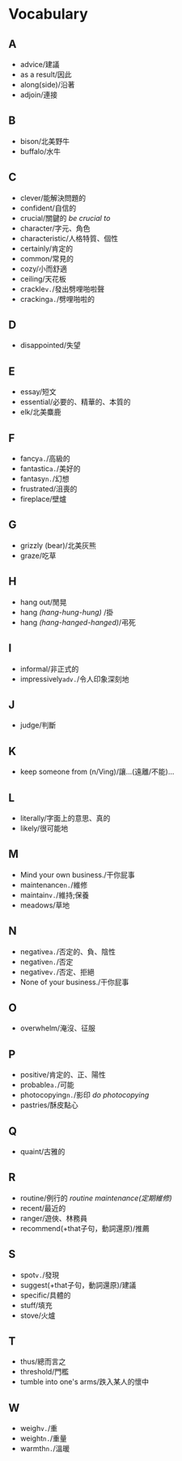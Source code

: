 # Vocabulary

## A

- advice/建議
- as a result/因此
- along(side)/沿著
- adjoin/連接

## B

- bison/北美野牛
- buffalo/水牛

## C

- clever/能解決問題的
- confident/自信的
- crucial/關鍵的 *be crucial to*
- character/字元、角色
- characteristic/人格特質、個性
- certainly/肯定的
- common/常見的
- cozy/小而舒適
- ceiling/天花板
- crackle`v.`/發出劈哩啪啦聲
- cracking`a.`/劈哩啪啦的

## D

- disappointed/失望

## E

- essay/短文
- essential/必要的、精華的、本質的
- elk/北美麋鹿

## F

- fancy`a.`/高級的
- fantastic`a.`/美好的
- fantasy`n.`/幻想
- frustrated/沮喪的
- fireplace/壁爐

## G

- grizzly (bear)/北美灰熊
- graze/吃草

## H

- hang out/閒晃
- hang *(hang-hung-hung)* /掛
- hang *(hang-hanged-hanged)*/弔死

## I

- informal/非正式的
- impressively`adv.`/令人印象深刻地

## J

- judge/判斷

## K

- keep someone from (n/Ving)/讓...(遠離/不能)...

## L

- literally/字面上的意思、真的
- likely/很可能地

## M

- Mind your own business./干你屁事
- maintenance`n.`/維修
- maintain`v.`/維持;保養
- meadows/草地

## N

- negative`a.`/否定的、負、陰性
- negative`n.`/否定
- negative`v.`/否定、拒絕
- None of your business./干你屁事

## O

- overwhelm/淹沒、征服

## P

- positive/肯定的、正、陽性
- probable`a.`/可能
- photocopying`n.`/影印 *do photocopying*
- pastries/酥皮點心

## Q

- quaint/古雅的

## R

- routine/例行的 *routine maintenance(定期維修)*
- recent/最近的
- ranger/遊俠、林務員
- recommend(+that子句，動詞還原)/推薦

## S

- spot`v.`/發現
- suggest(+that子句，動詞還原)/建議
- specific/具體的
- stuff/填充
- stove/火爐

## T

- thus/總而言之
- threshold/門檻
- tumble into one's arms/跌入某人的懷中

<!-- ## U -->
<!-- ## V -->

## W

- weigh`v.`/重
- weight`n.`/重量
- warmth`n.`/溫暖

<!-- ## X -->
<!-- ## Y -->
<!-- ## Z -->